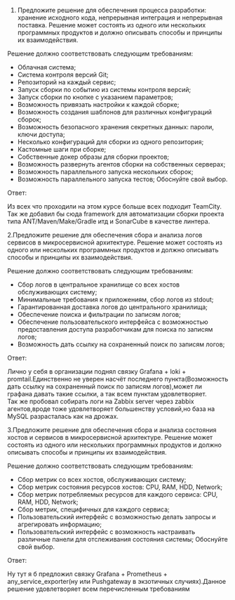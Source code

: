 1. Предложите решение для обеспечения процесса разработки: хранение исходного кода, непрерывная интеграция и непрерывная поставка. Решение может состоять из одного или нескольких программных продуктов и должно описывать способы и принципы их взаимодействия.

Решение должно соответствовать следующим требованиям:

 - Облачная система;
 - Система контроля версий Git;
 - Репозиторий на каждый сервис;
 - Запуск сборки по событию из системы контроля версий;
 - Запуск сборки по кнопке с указанием параметров;
 - Возможность привязать настройки к каждой сборке;
 - Возможность создания шаблонов для различных конфигураций сборок;
 - Возможность безопасного хранения секретных данных: пароли, ключи доступа;
 - Несколько конфигураций для сборки из одного репозитория;
 - Кастомные шаги при сборке;
 - Собственные докер образы для сборки проектов;
 - Возможность развернуть агентов сборки на собственных серверах;
 - Возможность параллельного запуска нескольких сборок;
 - Возможность параллельного запуска тестов;
Обоснуйте свой выбор.

Ответ:

Из всех что проходили на этом курсе больше всех подходит TeamCity.<br>Так же добавил бы сюда framework для автоматизации сборки проекта типа ANT/Maven/Make/Gradle итд  и SonarCube в качестве линтера.

2.Предложите решение для обеспечения сбора и анализа логов сервисов в микросервисной архитектуре. Решение может состоять из одного или нескольких программных продуктов и должно описывать способы и принципы их взаимодействия.

Решение должно соответствовать следующим требованиям:

 - Сбор логов в центральное хранилище со всех хостов обслуживающих систему;
 - Минимальные требования к приложениям, сбор логов из stdout;
 - Гарантированная доставка логов до центрального хранилища;
 - Обеспечение поиска и фильтрации по записям логов;
 - Обеспечение пользовательского интерфейса с возможностью предоставления доступа разработчикам для поиска по записям логов;
 - Возможность дать ссылку на сохраненный поиск по записям логов;

Ответ:

Лично у себя в организации поднял связку Grafana + loki + promtail.Единственно не уверен насчёт последнего пункта(Возможность дать ссылку на сохраненный поиск по записям логов),может ли графана давать такие ссылки, а так всем пунктам удовлетворяет.<br>Так же пробовал собирать логи на Zabbix server через zabbix агентов,вроде тоже удовлетворяет большенству условий,но база на MySQL разрасталась как на дрожах.

3.Предложите решение для обеспечения сбора и анализа состояния хостов и сервисов в микросервисной архитектуре. Решение может состоять из одного или нескольких программных продуктов и должно описывать способы и принципы их взаимодействия.

Решение должно соответствовать следующим требованиям:

 - Сбор метрик со всех хостов, обслуживающих систему;
 - Сбор метрик состояния ресурсов хостов: CPU, RAM, HDD, Network;
 - Сбор метрик потребляемых ресурсов для каждого сервиса: CPU, RAM, HDD, Network;
 - Сбор метрик, специфичных для каждого сервиса;
 - Пользовательский интерфейс с возможностью делать запросы и агрегировать информацию;
 - Пользовательский интерфейс с возможность настраивать различные панели для отслеживания состояния системы;
 Обоснуйте свой выбор.
 
 Ответ:
 
 Ну тут я б предложил связку Grafana + Prometheus + any_service_exporter(ну или Pushgateway в экзотичных случиях).Данное решение удовлетворяет всем перечисленным требованиям 
